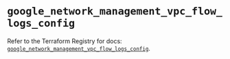 # `google_network_management_vpc_flow_logs_config`

Refer to the Terraform Registry for docs: [`google_network_management_vpc_flow_logs_config`](https://registry.terraform.io/providers/hashicorp/google-beta/6.14.1/docs/resources/google_network_management_vpc_flow_logs_config).
